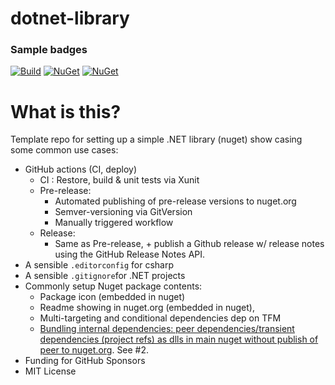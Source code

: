 # dotnet-library

### Sample badges
[![Build](https://github.com/johnkors/dotnet-library/workflows/CI/badge.svg)](https://github.com/johnkors/dotnet-library/actions)
 [![NuGet](https://img.shields.io/nuget/v/SomeClassLib.svg)](https://www.nuget.org/packages/SomeClassLib/)
[![NuGet](https://img.shields.io/nuget/dt/SomeClassLib.svg)](https://www.nuget.org/packages/SomeClassLib/)


# What is this?

Template repo for setting up a simple .NET library (nuget) show casing some common use cases:


- GitHub actions (CI, deploy)
  - CI : Restore, build & unit tests via Xunit
  - Pre-release:
      - Automated publishing of pre-release versions to nuget.org
      - Semver-versioning via GitVersion
      - Manually triggered workflow
  - Release:
      - Same as Pre-release, + publish a Github release w/ release notes using the GitHub Release Notes API.
- A sensible `.editorconfig` for csharp
- A sensible `.gitignore`for .NET projects
- Commonly setup Nuget package contents:
    - Package icon (embedded in nuget)
    - Readme showing in nuget.org (embedded in nuget),
    - Multi-targeting and conditional dependencies dep on TFM
    - [Bundling internal dependencies: peer dependencies/transient dependencies (project refs) as dlls in main nuget without publish of peer to nuget.org](https://github.com/johnkors/dotnet-library/commit/979faec234391ba2fc807fc32d98909b50ed813b#diff-9f27cbfc298ab912ba6c38cf8282dfee1ea26c64b74771f899a1142a05e09cd4). See #2.
- Funding for GitHub Sponsors
- MIT License


